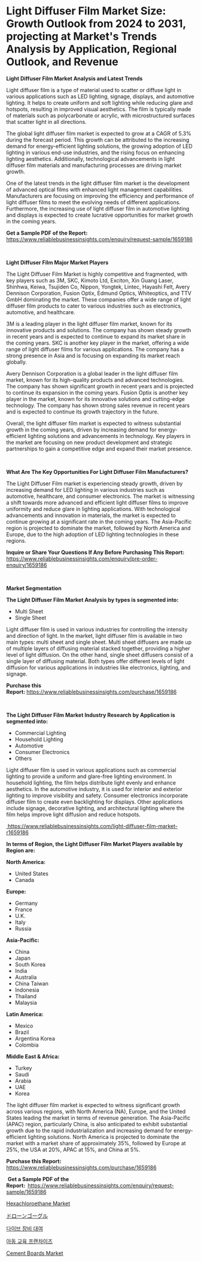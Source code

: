 <p><h1>Light Diffuser Film Market Size: Growth Outlook from 2024 to 2031, projecting at Market's Trends Analysis by Application, Regional Outlook, and Revenue</h1></p><p><strong>Light Diffuser Film Market Analysis and Latest Trends</strong></p>
<p><p>Light diffuser film is a type of material used to scatter or diffuse light in various applications such as LED lighting, signage, displays, and automotive lighting. It helps to create uniform and soft lighting while reducing glare and hotspots, resulting in improved visual aesthetics. The film is typically made of materials such as polycarbonate or acrylic, with microstructured surfaces that scatter light in all directions.</p><p>The global light diffuser film market is expected to grow at a CAGR of 5.3% during the forecast period. This growth can be attributed to the increasing demand for energy-efficient lighting solutions, the growing adoption of LED lighting in various end-use industries, and the rising focus on enhancing lighting aesthetics. Additionally, technological advancements in light diffuser film materials and manufacturing processes are driving market growth.</p><p>One of the latest trends in the light diffuser film market is the development of advanced optical films with enhanced light management capabilities. Manufacturers are focusing on improving the efficiency and performance of light diffuser films to meet the evolving needs of different applications. Furthermore, the increasing use of light diffuser film in automotive lighting and displays is expected to create lucrative opportunities for market growth in the coming years.</p></p>
<p><strong>Get a Sample PDF of the Report:&nbsp;</strong> <a href="https://www.reliablebusinessinsights.com/enquiry/request-sample/1659186">https://www.reliablebusinessinsights.com/enquiry/request-sample/1659186</a></p>
<p>&nbsp;</p>
<p><strong>Light Diffuser Film Major Market Players</strong></p>
<p><p>The Light Diffuser Film Market is highly competitive and fragmented, with key players such as 3M, SKC, Kimoto Ltd, Exciton, Xin Guang Laser, Shinhwa, Keiwa, Tsujiden Co, Nippon, Yongtek, Lintec, Hayashi Felt, Avery Dennison Corporation, Fusion Optix, Edmund Optics, Whiteoptics, and TTV GmbH dominating the market. These companies offer a wide range of light diffuser film products to cater to various industries such as electronics, automotive, and healthcare.</p><p>3M is a leading player in the light diffuser film market, known for its innovative products and solutions. The company has shown steady growth in recent years and is expected to continue to expand its market share in the coming years. SKC is another key player in the market, offering a wide range of light diffuser films for various applications. The company has a strong presence in Asia and is focusing on expanding its market reach globally.</p><p>Avery Dennison Corporation is a global leader in the light diffuser film market, known for its high-quality products and advanced technologies. The company has shown significant growth in recent years and is projected to continue its expansion in the coming years. Fusion Optix is another key player in the market, known for its innovative solutions and cutting-edge technology. The company has shown strong sales revenue in recent years and is expected to continue its growth trajectory in the future.</p><p>Overall, the light diffuser film market is expected to witness substantial growth in the coming years, driven by increasing demand for energy-efficient lighting solutions and advancements in technology. Key players in the market are focusing on new product development and strategic partnerships to gain a competitive edge and expand their market presence.</p></p>
<p>&nbsp;</p>
<p><strong>What Are The Key Opportunities For Light Diffuser Film Manufacturers?</strong></p>
<p><p>The Light Diffuser Film market is experiencing steady growth, driven by increasing demand for LED lighting in various industries such as automotive, healthcare, and consumer electronics. The market is witnessing a shift towards more advanced and efficient light diffuser films to improve uniformity and reduce glare in lighting applications. With technological advancements and innovation in materials, the market is expected to continue growing at a significant rate in the coming years. The Asia-Pacific region is projected to dominate the market, followed by North America and Europe, due to the high adoption of LED lighting technologies in these regions.</p></p>
<p><strong>Inquire or Share Your Questions If Any Before Purchasing This Report:</strong> <a href="https://www.reliablebusinessinsights.com/enquiry/pre-order-enquiry/1659186">https://www.reliablebusinessinsights.com/enquiry/pre-order-enquiry/1659186</a></p>
<p>&nbsp;</p>
<p><strong>Market Segmentation</strong></p>
<p><strong>The Light Diffuser Film Market Analysis by types is segmented into:</strong></p>
<p><ul><li>Multi Sheet</li><li>Single Sheet</li></ul></p>
<p><p>Light diffuser film is used in various industries for controlling the intensity and direction of light. In the market, light diffuser film is available in two main types: multi sheet and single sheet. Multi sheet diffusers are made up of multiple layers of diffusing material stacked together, providing a higher level of light diffusion. On the other hand, single sheet diffusers consist of a single layer of diffusing material. Both types offer different levels of light diffusion for various applications in industries like electronics, lighting, and signage.</p></p>
<p><strong>Purchase this Report:&nbsp;</strong><a href="https://www.reliablebusinessinsights.com/purchase/1659186">https://www.reliablebusinessinsights.com/purchase/1659186</a></p>
<p>&nbsp;</p>
<p><strong>The Light Diffuser Film Market Industry Research by Application is segmented into:</strong></p>
<p><ul><li>Commercial Lighting</li><li>Household Lighting</li><li>Automotive</li><li>Consumer Electronics</li><li>Others</li></ul></p>
<p><p>Light diffuser film is used in various applications such as commercial lighting to provide a uniform and glare-free lighting environment. In household lighting, the film helps distribute light evenly and enhance aesthetics. In the automotive industry, it is used for interior and exterior lighting to improve visibility and safety. Consumer electronics incorporate diffuser film to create even backlighting for displays. Other applications include signage, decorative lighting, and architectural lighting where the film helps improve light diffusion and reduce hotspots.</p></p>
<p><a href="https://www.reliablebusinessinsights.com/light-diffuser-film-market-r1659186">&nbsp;https://www.reliablebusinessinsights.com/light-diffuser-film-market-r1659186</a></p>
<p><strong>In terms of Region, the Light Diffuser Film Market Players available by Region are:</strong></p>
<p>
    <p> <strong> North America: </strong>
        <ul>
            <li>United States</li>
            <li>Canada</li>
        </ul>
        </p> 
    <p> <strong> Europe: </strong>
        <ul>
            <li>Germany</li>
            <li>France</li>
            <li>U.K.</li>
            <li>Italy</li>
            <li>Russia</li>
        </ul>
        </p> 
    <p> <strong> Asia-Pacific: </strong>
        <ul>
            <li>China</li>
            <li>Japan</li>
            <li>South Korea</li>
            <li>India</li>
            <li>Australia</li>
            <li>China Taiwan</li>
            <li>Indonesia</li>
            <li>Thailand</li>
            <li>Malaysia</li>
        </ul>
        </p> 
    <p> <strong> Latin America: </strong>
        <ul>
            <li>Mexico</li>
            <li>Brazil</li>
            <li>Argentina Korea</li>
            <li>Colombia</li>
        </ul>
        </p> 
    <p> <strong> Middle East & Africa: </strong>
        <ul>
            <li>Turkey</li>
            <li>Saudi</li>
            <li>Arabia</li>
            <li>UAE</li>
            <li>Korea</li>
        </ul>
    </p>
    </p>
<p><p>The light diffuser film market is expected to witness significant growth across various regions, with North America (NA), Europe, and the United States leading the market in terms of revenue generation. The Asia-Pacific (APAC) region, particularly China, is also anticipated to exhibit substantial growth due to the rapid industrialization and increasing demand for energy-efficient lighting solutions. North America is projected to dominate the market with a market share of approximately 35%, followed by Europe at 25%, the USA at 20%, APAC at 15%, and China at 5%.</p></p>
<p><strong>Purchase this Report: </strong><a href="https://www.reliablebusinessinsights.com/purchase/1659186">https://www.reliablebusinessinsights.com/purchase/1659186</a></p>
<p>&nbsp;<strong>Get a Sample PDF of the Report:&nbsp;&nbsp;</strong><a href="https://www.reliablebusinessinsights.com/enquiry/request-sample/1659186">https://www.reliablebusinessinsights.com/enquiry/request-sample/1659186</a></p>
<p><strong></strong></p>
<p><p><a href="https://github.com/derrinmiltonellis35gcl/Market-Research-Report-List-3/blob/main/hexachloroethane-market.md">Hexachloroethane Market</a></p><p><a href="https://medium.com/@reyeshowell655/%E3%83%89%E3%83%AD%E3%83%BC%E3%83%B3%E3%82%B4%E3%83%BC%E3%82%B0%E3%83%AB%E5%B8%82%E5%A0%B4%E3%81%AE%E5%B1%95%E6%9C%9B-%E5%AE%8C%E5%85%A8%E3%81%AA%E6%A5%AD%E7%95%8C%E5%88%86%E6%9E%90-2024%E5%B9%B4%E3%81%8B%E3%82%892031%E5%B9%B4%E3%81%BE%E3%81%A7-21ded97146f3">ドローンゴーグル</a></p><p><a href="https://github.com/camron674/Market-Research-Report-List-1/blob/main/7637832118825.md">다이브 장비 대여</a></p><p><a href="https://github.com/ROBERTS65DAVID/Market-Research-Report-List-1/blob/main/6267859118826.md">아동 교육 프랜차이즈</a></p><p><a href="https://github.com/Sherrillcrooksxa8i18ucf2m/Market-Research-Report-List-2/blob/main/cement-boards-market.md">Cement Boards Market</a></p></p>